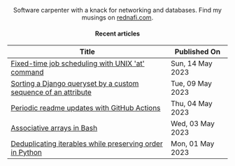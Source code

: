 <div align="center">

Software carpenter with a knack for networking and databases. Find my musings on
[rednafi.com](https://rednafi.com).
<div>

#### Recent articles

| Title | Published On |
| ----- | ------------ |
| [Fixed-time job scheduling with UNIX 'at' command](https://rednafi.com/misc/fixed_time_task_scheduling_with_at/) | Sun, 14 May 2023 |
| [Sorting a Django queryset by a custom sequence of an attribute](https://rednafi.com/python/sort_by_a_custom_sequence_in_django/) | Tue, 09 May 2023 |
| [Periodic readme updates with GitHub Actions](https://rednafi.com/javascript/periodic_readme_updates_with_gh_actions/) | Thu, 04 May 2023 |
| [Associative arrays in Bash](https://rednafi.com/misc/associative_arrays_in_bash/) | Wed, 03 May 2023 |
| [Deduplicating iterables while preserving order in Python](https://rednafi.com/python/deduplicate_iterables_while_preserving_order/) | Mon, 01 May 2023 |
